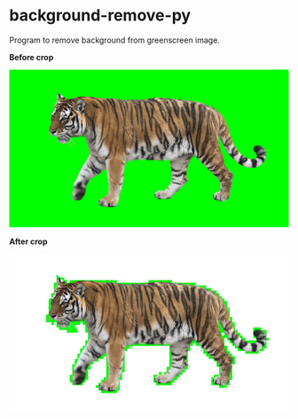 # background-remove-py
Program to remove background from greenscreen image.

**Before crop**

![Alt text](Imgs/greenscreen.jpg?raw=true "Before")

**After crop**

![Alt text](test.jpg?raw=true "After")
